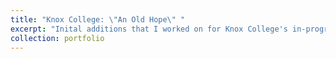 ```yaml
---
title: "Knox College: \"An Old Hope\" "
excerpt: "Inital additions that I worked on for Knox College's in-progress game<br/>"
collection: portfolio
---
```


<source src='/files/TesterWorldRecording.mp4' type="video/mp4">
